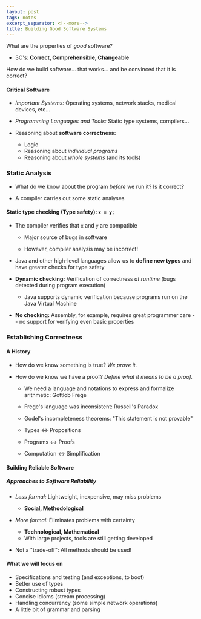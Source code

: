 ```yaml
---
layout: post
tags: notes
excerpt_separator: <!--more-->
title: Building Good Software Systems
---
```


What are the properties of *good* software?

 - 3C's: **Correct, Comprehensible, Changeable**

How do we build software... that works... and be convinced that it is correct?

<!--more-->

#### Critical Software
- *Important Systems:* Operating systems, network stacks, medical devices, etc...
- *Programming Languages and Tools:* Static type systems, compilers...

- Reasoning about **software correctness:**
  - Logic
  - Reasoning about *individual programs*
  - Reasoning about *whole systems* (and its tools)

### Static Analysis
- What do we know about the program *before* we run it? Is it correct?

- A compiler carries out some static analyses

#### **Static type checking (Type safety):** `x = y;`
- The compiler verifies that `x` and `y` are compatible

  - Major source of bugs in software

  - However, compiler analysis may be incorrect!

- Java and other high-level languages allow us to **define new types** and have greater checks for type safety

- **Dynamic checking:** Verification of correctness *at runtime* (bugs detected during program execution)

  - Java supports dynamic verification because programs run on the Java Virtual Machine


- **No checking:** Assembly, for example, requires great programmer care -- no support for verifying even basic properties

### Establishing Correctness
#### A History

- How do we know something is true? *We prove it.*

- How do we know we have a proof? *Define what it means to be a proof.*
  - We need a language and notations to express and formalize arithmetic: Gottlob Frege
  - Frege's language was inconsistent: Russell's Paradox
  - Godel's incompleteness theorems: "This statement is not provable"


  - Types <-> Propositions
  - Programs <-> Proofs
  - Computation <-> Simplification

#### Building Reliable Software

##### Approaches to Software Reliability

- *Less formal:* Lightweight, inexpensive, may miss problems
  - **Social, Methodological**


- *More formal:* Eliminates problems with certainty
  - **Technological, Mathematical**
  - With large projects, tools are still getting developed


- Not a "trade-off": All methods should be used!

#### What we will focus on
- Specifications and testing (and exceptions, to boot)
- Better use of types
- Constructing robust types
- Concise idioms (stream processing)
- Handling concurrency (some simple network operations)
- A little bit of grammar and parsing
